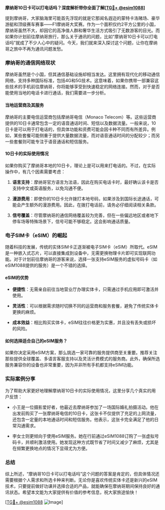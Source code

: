 **摩纳哥10日卡可以打电话吗？深度解析带你全面了解[[TG💪+ @esim1088](https://t.me/s/esim1088)]**

提到摩纳哥，大家脑海里可能首先浮现的就是它那闻名遐迩的蒙特卡洛赌场、豪华游艇和顶级赛车赛事——F1摩纳哥大奖赛。作为一个面积仅约2平方公里的小国，摩纳哥虽然不大，却因它的高净值人群和奢华生活方式吸引了无数游客的目光。而如果你计划前往摩纳哥旅行，那么关于通讯的问题，比如“摩纳哥10日卡可以打电话吗”就成了不少人心中的疑问。今天，我们就来深入探讨这个问题，让你在摩纳哥之旅中不再为通讯问题发愁。

### 摩纳哥的通信网络现状

摩纳哥虽然是个小国，但其通信基础设施却相当发达。这里拥有现代化的移动通信网络，支持多种国际标准，包括4G和5G技术。这意味着，如果你携带一部兼容这些技术的手机前往摩纳哥，你将能够享受到快速稳定的网络连接。然而，对于是否能使用当地的电话卡进行通话，我们需要进一步分析。

#### 当地运营商及其服务

摩纳哥的主要电信运营商包括摩纳哥电信（Monaco Telecom）等。这些运营商提供的10日卡通常包含一定的语音通话时间、短信以及数据流量。一般来说，10日卡是可以用于打电话的，但具体功能和资费可能会因卡种不同而有所差异。例如，某些套餐可能侧重于提供大量数据流量，而对语音通话时间的分配较少；而另一些套餐则可能专注于语音通话和短信服务。

#### 10日卡的实际使用情况

如果你购买了摩纳哥本地的10日卡，理论上是可以用来打电话的。不过，在实际操作中，有几个因素需要考虑：

1. **语言支持**：摩纳哥官方语言为法语，因此在购买电话卡时，最好确认该卡是否支持中文或英语服务，以免沟通不便。
   
2. **漫游费用**：即使你的10日卡允许拨打本地号码，如果涉及到国际长途通话，可能会产生额外的漫游费用。因此，在拨打电话前，请务必仔细阅读相关条款。

3. **信号覆盖**：尽管摩纳哥的通信网络覆盖较为完善，但在一些偏远地区或者地下停车场等特殊场景下，信号可能不够稳定。这会影响通话质量。

### 电子SIM卡（eSIM）的崛起

随着科技的发展，传统的实体SIM卡正逐渐被电子SIM卡（eSIM）所取代。eSIM是一种嵌入式芯片，可以直接集成到设备中，无需更换物理卡片即可实现联网功能。对于计划前往摩纳哥的游客来说，选择一张支持eSIM服务的虚拟号码卡（如eSIM1088提供的服务）是一个不错的选择。

#### eSIM的优势

- **便捷性**：无需亲自前往当地营业厅办理实体卡，只需通过手机应用即可激活并使用。
  
- **灵活性**：可以根据需求随时切换不同的运营商和服务套餐，避免了传统实体卡更换的麻烦。

- **成本效益**：相比购买实体卡，eSIM往往价格更为实惠，并且没有丢失或损坏的风险。

#### 如何选择适合自己的eSIM服务？

如果你决定采用eSIM方案，那么挑选一家可靠的服务提供商至关重要。推荐关注那些提供全球覆盖、多语言客服支持以及灵活计费模式的服务商。此外，确保所选服务兼容你的设备也非常重要，因为并非所有手机都支持eSIM功能。

### 实际案例分享

为了帮助大家更好地理解摩纳哥10日卡的实际使用情况，这里分享几个真实的用户反馈：

- 小王是一位摄影爱好者，他最近去摩纳哥参加了一场国际婚礼拍摄活动。他在出发前购买了一张摩纳哥电信的10日卡，这张卡不仅提供了充足的上网流量，还包含一定量的本地通话时间和短信服务。他表示，这张卡完全满足了他的日常沟通需求。

- 李女士则更倾向于使用eSIM服务。她在行前通过eSIM1088订购了一张虚拟号码卡，并顺利激活使用。她发现这种方式既节省了时间又减少了麻烦，尤其是在频繁更换地点的情况下显得尤为方便。

### 总结

综上所述，“摩纳哥10日卡可以打电话吗”这个问题的答案是肯定的，但具体情况还需要根据个人需求和所选卡种来判断。无论你是喜欢传统实体卡还是新兴的eSIM技术，只要提前做好功课并选择合适的产品，就能确保在摩纳哥期间保持良好的通讯状态。希望本文能为大家提供有价值的参考信息，祝大家旅途愉快！

[[TG💪+ @esim1088](https://t.me/s/esim1088) ![Image](https://i.postimg.cc/4NQfJmqS/Snipaste-2025-05-13-00-14-12.png)]